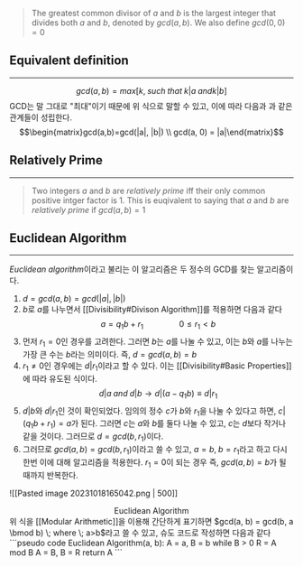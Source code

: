 >The greatest common divisor of $a$ and $b$ is the largest integer that divides both $a$ and $b$,  denoted by $gcd(a, b)$. We also define $gcd(0, 0) = 0$


## Equivalent definition 
---
$$gcd(a, b) = max[k, \; such \; that \; k|a \; and k|b]$$
GCD는 말 그대로 "최대"이기 때문에 위 식으로 말할 수 있고, 이에 따라 다음과 과 같은 관계들이 성립한다.$$\begin{matrix}gcd(a,b)=gcd(|a|, |b|) \\ gcd(a, 0) = |a|\end{matrix}$$
## Relatively Prime
---
> Two integers $a$ and $b$ are *relatively prime* iff their only common positive intger factor is $1$. This is euqivalent to saying that $a$ and $b$ are *relatively prime* if $gcd(a,b)=1$


## Euclidean Algorithm
---
*Euclidean algorithm*이라고 불리는 이 알고리즘은 두 정수의 GCD를 찾는 알고리즘이다.
1. $d = gcd(a, b) = gcd(|a|, |b|)$
2. $b$로 $a$를 나누면서 [[Divisibility#Divison Algorithm]]를 적용하면 다음과 같다$$a=q_1b+r_1\qquad \qquad 0 \leq r_1 < b$$
3. 먼저 $r_1=0$인 경우를 고려한다. 그러면 $b$는 $a$를 나눌 수 있고, 이는 $b$와 $a$를 나누는 가장 큰 수는 $b$라는 의미이다. 즉, $d=gcd(a, b) = b$
4. $r_1 \neq0$인 경우에는 $d|r_1$이라고 할 수 있다. 이는 [[Divisibility#Basic Properties]]에 따라 유도된 식이다. $$d|a \; and \; d|b \rightarrow d|(a-q_1b) \equiv d|r_1 $$
5.  $d|b$와 $d|r_1$인 것이 확인되었다. 임의의 정수 $c$가 $b$와 $r_1$을 나눌 수 있다고 하면, $c|(q_1b+r_1)=a$가 된다. 그러면 $c$는 $a$와 $b$를 둘다 나눌 수 있고, $c$는 $d$보다 작거나 같을 것이다. 그러므로 $d = gcd(b, r_1)$이다. 
6. 그러므로 $gcd(a, b) = gcd(b, r_1)$이라고 쓸 수 있고, $a = b, \; b = r_1$라고 하고 다시 한번 이에 대해 알고리즘을 적용한다. $r_1=0$이 되는 경우 즉, $gcd(a, b) = b$가 될 때까지 반복한다. 

![[Pasted image 20231018165042.png | 500]]
<div align="center">Euclidean Algorithm</div>
위 식을 [[Modular Arithmetic]]을 이용해 간단하게 표기하면 $gcd(a, b) = gcd(b, a \bmod b) \; where \; a>b$라고 쓸 수 있고, 슈도 코드로 작성하면 다음과 같다
```pseudo code
Euclidean Algorithm(a, b):
	A = a, B = b
	while B > 0
		R = A mod B
		A = B, B = R
	return A
```

